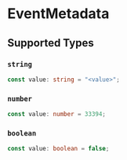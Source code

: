 # EventMetadata


## Supported Types

### `string`

```typescript
const value: string = "<value>";
```

### `number`

```typescript
const value: number = 33394;
```

### `boolean`

```typescript
const value: boolean = false;
```

